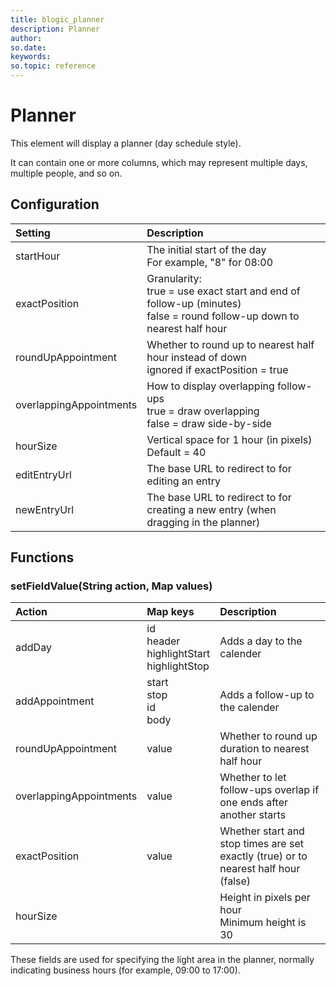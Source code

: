 ```yaml
---
title: blogic_planner
description: Planner
author:
so.date:
keywords:
so.topic: reference
---
```


# Planner

This element will display a planner (day schedule style).

It can contain one or more columns, which may represent multiple days, multiple people, and so on.

## Configuration

| Setting                 | Description                                                                                            |
|:------------------------|:-------------------------------------------------------------------------------------------------------|
| startHour               | The initial start of the day <br>For example, "8" for 08:00                                          |
| exactPosition           | Granularity:<br>true = use exact start and end of follow-up (minutes)<br>false = round follow-up down to nearest half hour |
| roundUpAppointment      | Whether to round up to nearest half hour instead of down<br>ignored if exactPosition = true           |
| overlappingAppointments | How to display overlapping follow-ups<br>true = draw overlapping<br>false = draw side-by-side      |
| hourSize                | Vertical space for 1 hour (in pixels)<br>Default = 40                                                |
| editEntryUrl            | The base URL to redirect to for editing an entry                                                       |
| newEntryUrl             | The base URL to redirect to for creating a new entry (when dragging in the planner)                    |

## Functions

### setFieldValue(String action, Map values)

| Action                  | Map keys                          | Description                                                                         |
|:------------------------|:----------------------------------|:------------------------------------------------------------------------------------|
| addDay                  | id<br>header<br>highlightStart<br>highlightStop | Adds a day to the calender                                      |
| addAppointment          | start<br>stop<br>id<br>body | Adds a follow-up to the calender                                                    |
| roundUpAppointment      | value                             | Whether to round up duration to nearest half hour                                   |
| overlappingAppointments | value                             | Whether to let follow-ups overlap if one ends after another starts                  |
| exactPosition           | value                             | Whether start and stop times are set exactly (true) or to nearest half hour (false) |
| hourSize                |                                   | Height in pixels per hour<br>Minimum height is 30                                  |

These fields are used for specifying the light area in the planner, normally indicating business hours (for example, 09:00 to 17:00).
